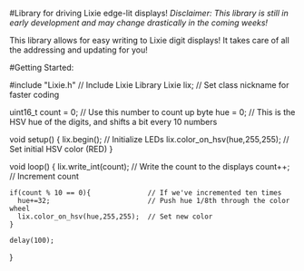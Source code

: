 #Library for driving Lixie edge-lit displays!
*Disclaimer: This library is still in early development and may change drastically in the coming weeks!*

This library allows for easy writing to Lixie digit displays! It takes care of all the addressing and updating for you!

#Getting Started:

  #include "Lixie.h" // Include Lixie Library
  Lixie lix;         // Set class nickname for faster coding
  
  uint16_t count = 0; // Use this number to count up
  byte hue = 0;       // This is the HSV hue of the digits, and shifts a bit every 10 numbers
  
  void setup() {
    lix.begin();                   // Initialize LEDs
    lix.color_on_hsv(hue,255,255); // Set initial HSV color (RED)
  }
  
  void loop() {
    lix.write_int(count);             // Write the count to the displays
    count++;                          // Increment count
  
    if(count % 10 == 0){              // If we've incremented ten times
      hue+=32;                        // Push hue 1/8th through the color wheel
      lix.color_on_hsv(hue,255,255);  // Set new color
    }
    
    delay(100);
  }
